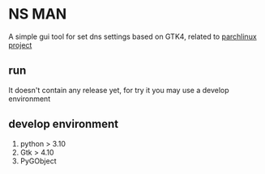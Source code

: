 # NS MAN

A simple gui tool for set dns settings based on GTK4, related to [parchlinux project](https://github.com/parchlinux/)

## run

It doesn't contain any release yet, for try it you may use a develop environment

## develop environment

1. python > 3.10
2. Gtk > 4.10
3. PyGObject